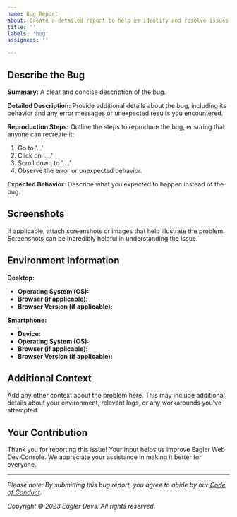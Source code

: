 ```yaml
---
name: Bug Report
about: Create a detailed report to help us identify and resolve issues.
title: ''
labels: 'bug'
assignees: ''

---
```


## Describe the Bug

**Summary:**
A clear and concise description of the bug.

**Detailed Description:**
Provide additional details about the bug, including its behavior and any error messages or unexpected results you encountered.

**Reproduction Steps:**
Outline the steps to reproduce the bug, ensuring that anyone can recreate it:

1. Go to '...'
2. Click on '....'
3. Scroll down to '....'
4. Observe the error or unexpected behavior.

**Expected Behavior:**
Describe what you expected to happen instead of the bug.

## Screenshots

If applicable, attach screenshots or images that help illustrate the problem. Screenshots can be incredibly helpful in understanding the issue.

## Environment Information

**Desktop:**
- **Operating System (OS):**
- **Browser (if applicable):**
- **Browser Version (if applicable):**

**Smartphone:**
- **Device:**
- **Operating System (OS):**
- **Browser (if applicable):**
- **Browser Version (if applicable):**

## Additional Context

Add any other context about the problem here. This may include additional details about your environment, relevant logs, or any workarounds you've attempted.

## Your Contribution

Thank you for reporting this issue! Your input helps us improve Eagler Web Dev Console. We appreciate your assistance in making it better for everyone.

---

*Please note: By submitting this bug report, you agree to abide by our [Code of Conduct](CODE_OF_CONDUCT.md).*

*Copyright © 2023 Eagler Devs. All rights reserved.*
